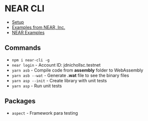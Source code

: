 # NEAR CLI

- [Setup](https://github.com/near/near-cli#setup)
- [Examples from NEAR, Inc.](https://github.com/near-examples)
- [NEAR Examples](https://examples.near.org/)

## Commands

- `npm i near-cli -g`
- `near login` - Account ID: jdnichollsc.testnet
- `yarn asb` - Compile code from **assembly** folder to WebAssembly
- `yarn asb --wat` - Generate **.wat** file to see the binary files
- `yarn asp --init` - Create library with unit tests
- `yarn asp` - Run unit tests

## Packages

- `aspect` - Framework para testing